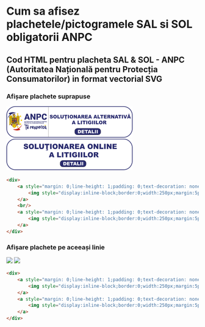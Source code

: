 # Cum sa afisez plachetele/pictogramele SAL si SOL obligatorii ANPC
## Cod HTML pentru placheta SAL & SOL - ANPC (Autoritatea Națională pentru Protecția Consumatorilor) in format vectorial SVG

### Afișare plachete suprapuse
![ANPC-SAL](anpc-sal.svg)
![ANPC-SOL](anpc-sol.svg)

```html
<div>
    <a style="margin: 0;line-height: 1;padding: 0;text-decoration: none;" href="https://anpc.ro/ce-este-sal/" target="_blank" rel="nofollow">
        <img style="display:inline-block;border:0;width:250px;margin:5px;" src="https://etamade-com.github.io/anpc-sal-sol-logo/anpc-sal.svg" alt="Solutionarea Alternativa a Litigiilor">
    </a>
    <br/>
    <a style="margin: 0;line-height: 1;padding: 0;text-decoration: none;" href="https://ec.europa.eu/consumers/odr" target="_blank" rel="nofollow">
        <img style="display:inline-block;border:0;width:250px;margin:5px;" src="https://etamade-com.github.io/anpc-sal-sol-logo/anpc-sol.svg" alt="Solutionarea Online a Litigiilor">
    </a>
</div>
```

### Afișare plachete pe aceeași linie
<p float="left">
  <img src="https://etamade-com.github.io/anpc-sal-sol-logo/anpc-sal.svg" width="49%" />
  <img src="https://etamade-com.github.io/anpc-sal-sol-logo/anpc-sol.svg" width="49%" />
</p>

```html
<div>
    <a style="margin: 0;line-height: 1;padding: 0;text-decoration: none;" href="https://anpc.ro/ce-este-sal/" target="_blank" rel="nofollow">
        <img style="display:inline-block;border:0;width:250px;margin:5px;" src="https://etamade-com.github.io/anpc-sal-sol-logo/anpc-sal.svg" alt="Solutionarea Alternativa a Litigiilor">
    </a>
    <a style="margin: 0;line-height: 1;padding: 0;text-decoration: none;" href="https://ec.europa.eu/consumers/odr" target="_blank" rel="nofollow">
        <img style="display:inline-block;border:0;width:250px;margin:5px;" src="https://etamade-com.github.io/anpc-sal-sol-logo/anpc-sol.svg" alt="Solutionarea Online a Litigiilor">
    </a>
</div>
```
